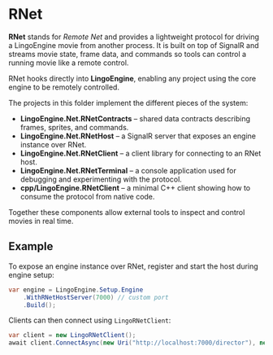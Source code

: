 # RNet

**RNet** stands for *Remote Net* and provides a lightweight protocol for driving a LingoEngine movie from another process.
It is built on top of SignalR and streams movie state, frame data, and commands so tools can control a running movie like a remote control.

RNet hooks directly into **LingoEngine**, enabling any project using the core engine to be remotely controlled.

The projects in this folder implement the different pieces of the system:

- **LingoEngine.Net.RNetContracts** – shared data contracts describing frames, sprites, and commands.
- **LingoEngine.Net.RNetHost** – a SignalR server that exposes an engine instance over RNet.
- **LingoEngine.Net.RNetClient** – a client library for connecting to an RNet host.
- **LingoEngine.Net.RNetTerminal** – a console application used for debugging and experimenting with the protocol.
- **cpp/LingoEngine.RNetClient** – a minimal C++ client showing how to consume the protocol from native code.

Together these components allow external tools to inspect and control movies in real time.

## Example

To expose an engine instance over RNet, register and start the host during engine setup:

```csharp
var engine = LingoEngine.Setup.Engine
    .WithRNetHostServer(7000) // custom port
    .Build();
```

Clients can then connect using `LingoRNetClient`:

```csharp
var client = new LingoRNetClient();
await client.ConnectAsync(new Uri("http://localhost:7000/director"), new HelloDto("project", "client", "1.0"));
```
